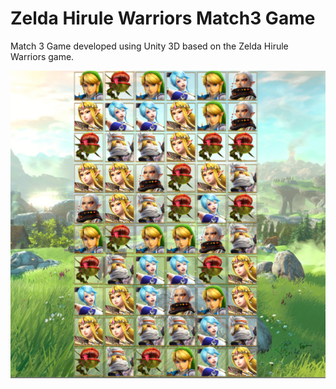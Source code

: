 # Zelda Hirule Warriors Match3 Game

Match 3 Game developed using Unity 3D based on the Zelda Hirule Warriors game.

![zelda-match-3](image.png)
